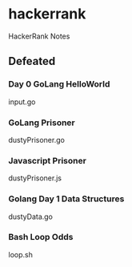 # hackerrank
HackerRank Notes

## Defeated
### Day 0 GoLang HelloWorld
input.go
### GoLang Prisoner
dustyPrisoner.go
### Javascript Prisoner
dustyPrisoner.js
### Golang Day 1 Data Structures
dustyData.go
### Bash Loop Odds
loop.sh
